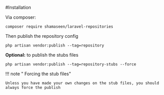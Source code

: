 #Installation

Via composer:
```composer
composer require shamaseen/laravel-repositories
```

Then publish the repository config
```
php artisan vendor:publish --tag=repository
```

**Optional:** to publish the stubs files
```
php artisan vendor:publish --tag=repository-stubs --force
```

!!! note "  Forcing the stub files"

    Unless you have made your own changes on the stub files, you should always force the publish
